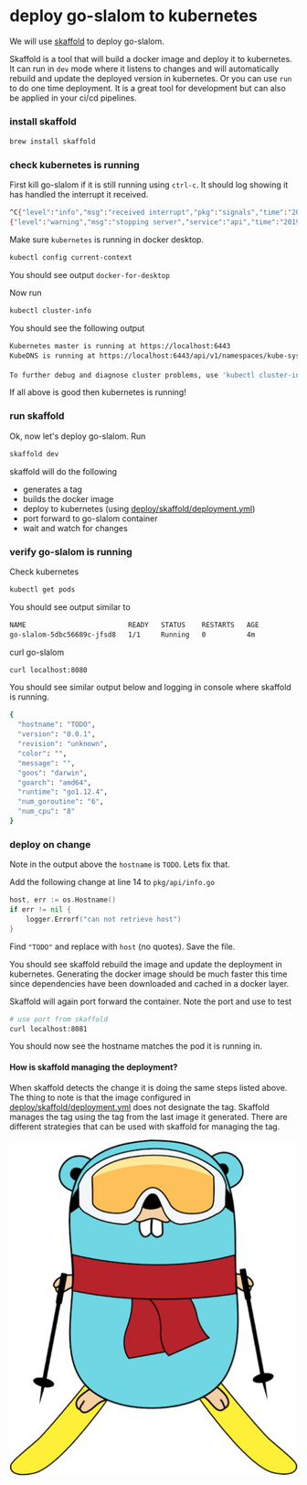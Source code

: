 # deploy go-slalom to kubernetes

We will use [skaffold](https://skaffold.dev) to deploy go-slalom. 

Skaffold is a tool that will build a docker image and deploy it to kubernetes. It can run in `dev` mode where it 
listens to changes and will automatically rebuild and update the deployed version in kubernetes. Or you can use `run`
to do one time deployment. It is a great tool for development but can also be applied in your ci/cd pipelines.

### install skaffold

```bash
brew install skaffold
```

### check kubernetes is running
First kill go-slalom if it is still running using `ctrl-c`. It should log showing it has handled the interrupt it received.
```bash
^C{"level":"info","msg":"received interrupt","pkg":"signals","time":"2019-05-09T13:27:32-07:00"}
{"level":"warning","msg":"stopping server","service":"api","time":"2019-05-09T13:27:32-07:00"}
```

Make sure `kubernetes` is running in docker desktop.
```bash
kubectl config current-context
```

You should see output `docker-for-desktop`

Now run 
```bash
kubectl cluster-info
```

You should see the following output 
```bash
Kubernetes master is running at https://localhost:6443
KubeDNS is running at https://localhost:6443/api/v1/namespaces/kube-system/services/kube-dns:dns/proxy

To further debug and diagnose cluster problems, use 'kubectl cluster-info dump'.
```

If all above is good then kubernetes is running!

### run skaffold

Ok, now let's deploy go-slalom. Run
```bash
skaffold dev
```

skaffold will do the following

- generates a tag
- builds the docker image
- deploy to kubernetes (using [deploy/skaffold/deployment.yml](../deploy/skaffold/deployment.yaml))
- port forward to go-slalom container
- wait and watch for changes

### verify go-slalom is running

Check kubernetes
```bash
kubectl get pods
```

You should see output similar to
```bash
NAME                         READY   STATUS    RESTARTS   AGE
go-slalom-5dbc56689c-jfsd8   1/1     Running   0          4m
```

curl go-slalom
```bash
curl localhost:8080
```

You should see similar output below and logging in console where skaffold is running.
```bash
{
  "hostname": "TODO",
  "version": "0.0.1",
  "revision": "unknown",
  "color": "",
  "message": "",
  "goos": "darwin",
  "goarch": "amd64",
  "runtime": "go1.12.4",
  "num_goroutine": "6",
  "num_cpu": "8"
}
```

### deploy on change

Note in the output above the `hostname` is `TODO`. Lets fix that.

Add the following change at line 14 to `pkg/api/info.go`

```go
host, err := os.Hostname()
if err != nil {
    logger.Errorf("can not retrieve host")
}
```

Find `"TODO"` and replace with `host` (no quotes). Save the file.

You should see skaffold rebuild the image and update the deployment in kubernetes. Generating the docker image should be
much faster this time since dependencies have been downloaded and cached in a docker layer.

Skaffold will again port forward the container. Note the port and use to test

```bash
# use port from skaffold
curl localhost:8081
```

You should now see the hostname matches the pod it is running in.

#### How is skaffold managing the deployment?

When skaffold detects the change it is doing the same steps listed above. The thing to note is that the image configured in
[deploy/skaffold/deployment.yml](../deploy/skaffold/deployment.yaml) does not designate the tag. Skaffold manages the tag
using the tag from the last image it generated. There are different strategies that can be used with skaffold for managing
the tag.

![slalom-gopher](images/gopherski.png)

